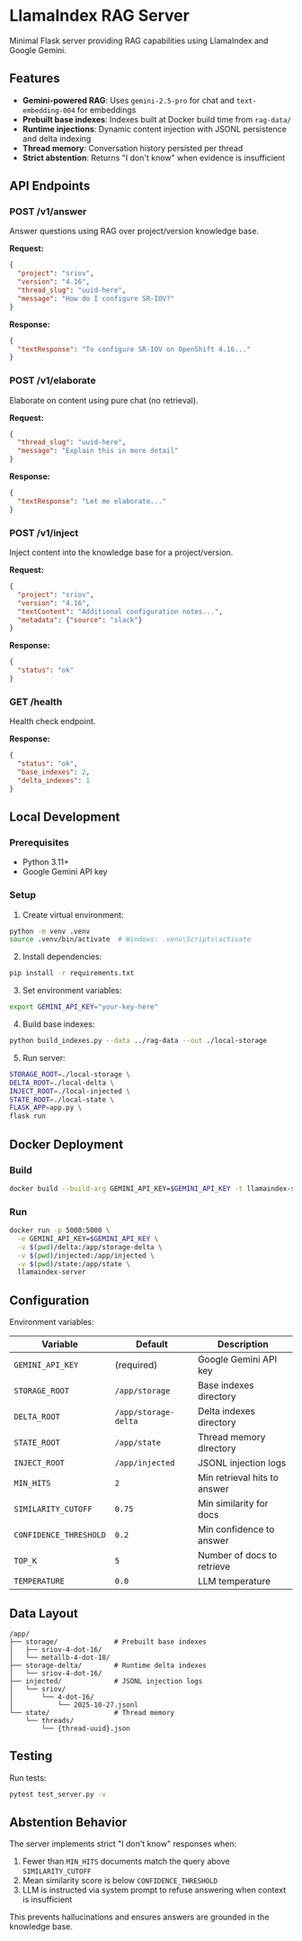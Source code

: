 # LlamaIndex RAG Server

Minimal Flask server providing RAG capabilities using LlamaIndex and Google Gemini.

## Features

- **Gemini-powered RAG**: Uses `gemini-2.5-pro` for chat and `text-embedding-004` for embeddings
- **Prebuilt base indexes**: Indexes built at Docker build time from `rag-data/`
- **Runtime injections**: Dynamic content injection with JSONL persistence and delta indexing
- **Thread memory**: Conversation history persisted per thread
- **Strict abstention**: Returns "I don't know" when evidence is insufficient

## API Endpoints

### POST /v1/answer
Answer questions using RAG over project/version knowledge base.

**Request:**
```json
{
  "project": "sriov",
  "version": "4.16",
  "thread_slug": "uuid-here",
  "message": "How do I configure SR-IOV?"
}
```

**Response:**
```json
{
  "textResponse": "To configure SR-IOV on OpenShift 4.16..."
}
```

### POST /v1/elaborate
Elaborate on content using pure chat (no retrieval).

**Request:**
```json
{
  "thread_slug": "uuid-here",
  "message": "Explain this in more detail"
}
```

**Response:**
```json
{
  "textResponse": "Let me elaborate..."
}
```

### POST /v1/inject
Inject content into the knowledge base for a project/version.

**Request:**
```json
{
  "project": "sriov",
  "version": "4.16",
  "textContent": "Additional configuration notes...",
  "metadata": {"source": "slack"}
}
```

**Response:**
```json
{
  "status": "ok"
}
```

### GET /health
Health check endpoint.

**Response:**
```json
{
  "status": "ok",
  "base_indexes": 2,
  "delta_indexes": 1
}
```

## Local Development

### Prerequisites
- Python 3.11+
- Google Gemini API key

### Setup

1. Create virtual environment:
```bash
python -m venv .venv
source .venv/bin/activate  # Windows: .venv\Scripts\activate
```

2. Install dependencies:
```bash
pip install -r requirements.txt
```

3. Set environment variables:
```bash
export GEMINI_API_KEY="your-key-here"
```

4. Build base indexes:
```bash
python build_indexes.py --data ../rag-data --out ./local-storage
```

5. Run server:
```bash
STORAGE_ROOT=./local-storage \
DELTA_ROOT=./local-delta \
INJECT_ROOT=./local-injected \
STATE_ROOT=./local-state \
FLASK_APP=app.py \
flask run
```

## Docker Deployment

### Build
```bash
docker build --build-arg GEMINI_API_KEY=$GEMINI_API_KEY -t llamaindex-server .
```

### Run
```bash
docker run -p 5000:5000 \
  -e GEMINI_API_KEY=$GEMINI_API_KEY \
  -v $(pwd)/delta:/app/storage-delta \
  -v $(pwd)/injected:/app/injected \
  -v $(pwd)/state:/app/state \
  llamaindex-server
```

## Configuration

Environment variables:

| Variable | Default | Description |
|----------|---------|-------------|
| `GEMINI_API_KEY` | (required) | Google Gemini API key |
| `STORAGE_ROOT` | `/app/storage` | Base indexes directory |
| `DELTA_ROOT` | `/app/storage-delta` | Delta indexes directory |
| `STATE_ROOT` | `/app/state` | Thread memory directory |
| `INJECT_ROOT` | `/app/injected` | JSONL injection logs |
| `MIN_HITS` | `2` | Min retrieval hits to answer |
| `SIMILARITY_CUTOFF` | `0.75` | Min similarity for docs |
| `CONFIDENCE_THRESHOLD` | `0.2` | Min confidence to answer |
| `TOP_K` | `5` | Number of docs to retrieve |
| `TEMPERATURE` | `0.0` | LLM temperature |

## Data Layout

```
/app/
├── storage/              # Prebuilt base indexes
│   ├── sriov-4-dot-16/
│   └── metallb-4-dot-18/
├── storage-delta/        # Runtime delta indexes
│   └── sriov-4-dot-16/
├── injected/             # JSONL injection logs
│   └── sriov/
│       └── 4-dot-16/
│           └── 2025-10-27.jsonl
└── state/                # Thread memory
    └── threads/
        └── {thread-uuid}.json
```

## Testing

Run tests:
```bash
pytest test_server.py -v
```

## Abstention Behavior

The server implements strict "I don't know" responses when:

1. Fewer than `MIN_HITS` documents match the query above `SIMILARITY_CUTOFF`
2. Mean similarity score is below `CONFIDENCE_THRESHOLD`
3. LLM is instructed via system prompt to refuse answering when context is insufficient

This prevents hallucinations and ensures answers are grounded in the knowledge base.


